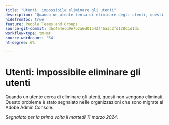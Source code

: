 ```yaml
---
title: "Utenti: impossibile eliminare gli utenti"
description: "Quando un utente tenta di eliminare degli utenti, questi non vengono eliminati. Questo problema è stato segnalato nelle organizzazioni che sono migrate a Adobe Admin Console."
hidefromtoc: true
feature: People Teams and Groups
source-git-commit: dbc4e4ecd9e7b2a6d01b43f46a3c2fd128c1d1dc
workflow-type: tm+mt
source-wordcount: '64'
ht-degree: 6%

---
```



# Utenti: impossibile eliminare gli utenti

Quando un utente cerca di eliminare gli utenti, questi non vengono eliminati. Questo problema è stato segnalato nelle organizzazioni che sono migrate al Adobe Admin Console.

_Segnalato per la prima volta il martedì 11 marzo 2024._
